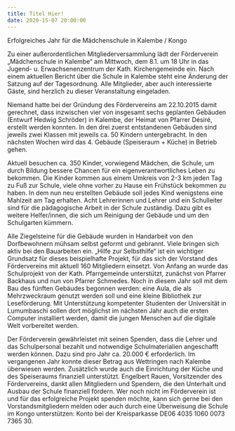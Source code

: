 ```yaml
---
title: Titel Hier!
date: 2020-15-07 20:00:00
---
```


Erfolgreiches Jahr für die Mädchenschule in Kalembe / Kongo

Zu einer außerordentlichen Mitgliederversammlung lädt der Förderverein „Mädchenschule in Kalembe“ am Mittwoch, dem 8.1. um 18 Uhr in das Jugend- u. Erwachsenenzentrum der Kath. Kirchengemeinde ein. Nach einem aktuellen Bericht über die Schule in Kalembe steht eine Änderung der Satzung auf der Tagesordnung. Alle Mitglieder, aber auch interessierte Gäste, sind herzlich zu dieser Veranstaltung eingeladen.

<!-- more -->

Niemand hatte bei der Gründung des Fördervereins am 22.10.2015 damit gerechnet, dass inzwischen vier von insgesamt sechs geplanten Gebäuden (Entwurf Hedwig Schröder)  in Kalembe, der Heimat von Pfarrer Désiré, erstellt werden konnten. In den drei zuerst entstandenen Gebäuden sind jeweils zwei Klassen mit jeweils ca. 50 Kindern untergebracht. In den nächsten Wochen wird das 4. Gebäude (Speiseraum + Küche) in Betrieb gehen.

Aktuell besuchen ca. 350 Kinder, vorwiegend Mädchen, die Schule, um durch Bildung bessere Chancen für ein eigenverantwortliches Leben zu bekommen. Die Kinder kommen aus einem Umkreis von 2-3 km jeden Tag zu Fuß zur Schule, viele ohne vorher zu Hause ein Frühstück bekommen zu haben. In dem nun neu erstellten Gebäude soll jedes Kind wenigstens eine Mahlzeit am Tag erhalten. Acht Lehrerinnen und Lehrer und ein Schulleiter sind für die pädagogische Arbeit in der Schule zuständig. Dazu gibt es weitere Helfer/innen, die sich um Reinigung der Gebäude und um den Schulgarten kümmern. 

Alle Ziegelsteine für die Gebäude wurden in Handarbeit von den Dorfbewohnern mühsam selbst geformt und gebrannt. Viele bringen sich aktiv bei den Bauarbeiten ein. „Hilfe zur Selbsthilfe“ ist ein wichtiger Grundsatz für dieses beispielhafte Projekt, für das sich der Vorstand des Fördervereins mit aktuell 160 Mitgliedern einsetzt. Von Anfang an wurde das Schulprojekt von der Kath. Pfarrgemeinde unterstützt, zunächst von Pfarrer Backhaus und nun von Pfarrer Schmedes. Noch in diesem Jahr soll mit dem Bau des fünften Gebäudes begonnen werden:  eine Aula, die als Mehrzweckraum genutzt werden soll und eine kleine Bibliothek zur Leseförderung. Mit Unterstützung kompetenter Studenten der Universität in Lumumbaschi sollen dort möglichst im nächsten Jahr auch die ersten Computer installiert werden, damit die jungen Menschen auf die digitale Welt vorbereitet werden. 

Der Förderverein gewährleistet mit seinen Spenden, dass die Lehrer und das Schulpersonal bezahlt und notwendige Schulmaterialien angeschafft werden können. Dazu sind pro Jahr ca. 20.000 € erforderlich. Im vergangenen Jahr konnte dieser Betrag aus Wettringen nach Kalembe überwiesen werden. Zusätzlich wurde auch die Einrichtung der Küche und des Speiseraums finanziell unterstützt. Engelbert Rauen, Vorsitzender des Fördervereins, dankt allen Mitgliedern und Spendern, die den Unterhalt und Ausbau der Schule finanziell fördern. Wer noch nicht im Förderverein ist und für das erfolgreiche Projekt spenden möchte, kann sich gerne bei den Vorstandsmitgliedern melden oder auch durch eine Überweisung die Schule im Kongo unterstützen: Konto bei der Kreisparkasse DE06 4035 1060 0073 7365 30.

